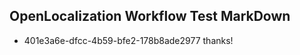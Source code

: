 ## OpenLocalization Workflow Test MarkDown
* 401e3a6e-dfcc-4b59-bfe2-178b8ade2977 
thanks!<!--HONumber=Mar16_HO2-->
